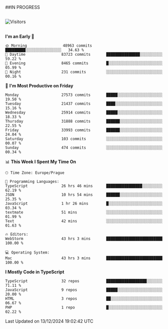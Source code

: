 ##IN PROGRESS
##
![Visitors](https://komarev.com/ghpvc/?username=petrbui&style=for-the-badge&label=Visitors+👀)



##
<!--
[![My GitHub stats](https://github-readme-stats.vercel.app/api?username=petrbui&theme=github_dark)](https://github.com/anuraghazra/github-readme-stats)

[![My wakatime stats](https://github-readme-stats.vercel.app/api/wakatime?username=petrbui&theme=github_dark)](https://github.com/anuraghazra/github-readme-stats)
-->
<!--START_SECTION:waka-->
**I'm an Early 🐤** 

```text
🌞 Morning                48963 commits       █████████░░░░░░░░░░░░░░░░   34.63 % 
🌆 Daytime                83723 commits       ███████████████░░░░░░░░░░   59.22 % 
🌃 Evening                8465 commits        █░░░░░░░░░░░░░░░░░░░░░░░░   05.99 % 
🌙 Night                  231 commits         ░░░░░░░░░░░░░░░░░░░░░░░░░   00.16 % 
```
📅 **I'm Most Productive on Friday** 

```text
Monday                   27573 commits       █████░░░░░░░░░░░░░░░░░░░░   19.50 % 
Tuesday                  21437 commits       ████░░░░░░░░░░░░░░░░░░░░░   15.16 % 
Wednesday                25914 commits       █████░░░░░░░░░░░░░░░░░░░░   18.33 % 
Thursday                 31888 commits       ██████░░░░░░░░░░░░░░░░░░░   22.55 % 
Friday                   33993 commits       ██████░░░░░░░░░░░░░░░░░░░   24.04 % 
Saturday                 103 commits         ░░░░░░░░░░░░░░░░░░░░░░░░░   00.07 % 
Sunday                   474 commits         ░░░░░░░░░░░░░░░░░░░░░░░░░   00.34 % 
```


📊 **This Week I Spent My Time On** 

```text
🕑︎ Time Zone: Europe/Prague

💬 Programming Languages: 
TypeScript               26 hrs 46 mins      ████████████████░░░░░░░░░   62.19 % 
JSON                     10 hrs 54 mins      ██████░░░░░░░░░░░░░░░░░░░   25.35 % 
JavaScript               1 hr 26 mins        █░░░░░░░░░░░░░░░░░░░░░░░░   03.34 % 
textmate                 51 mins             ░░░░░░░░░░░░░░░░░░░░░░░░░   01.99 % 
Text                     42 mins             ░░░░░░░░░░░░░░░░░░░░░░░░░   01.63 % 

🔥 Editors: 
WebStorm                 43 hrs 3 mins       █████████████████████████   100.00 % 

💻 Operating System: 
Mac                      43 hrs 3 mins       █████████████████████████   100.00 % 
```

**I Mostly Code in TypeScript** 

```text
TypeScript               32 repos            ██████████████████░░░░░░░   71.11 % 
JavaScript               9 repos             █████░░░░░░░░░░░░░░░░░░░░   20.00 % 
HTML                     3 repos             ██░░░░░░░░░░░░░░░░░░░░░░░   06.67 % 
PHP                      1 repo              █░░░░░░░░░░░░░░░░░░░░░░░░   02.22 % 
```




 Last Updated on 13/12/2024 19:02:42 UTC
<!--END_SECTION:waka-->
